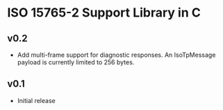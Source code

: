 # ISO 15765-2 Support Library in C

## v0.2

* Add multi-frame support for diagnostic responses. An IsoTpMessage payload is
  currently limited to 256 bytes.

## v0.1

* Initial release
